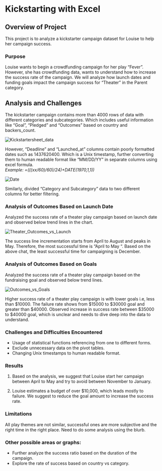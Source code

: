 # Kickstarting with Excel

## Overview of Project
This project is to analyze a kickstarter campaign dataset for Louise to help her campaign success. 

### Purpose
Louise wants to begin a crowdfunding campaign for her play “Fever”. However, she has crowdfunding data, wants to understand how to increase the success rate of the campaign. We will analyze how launch dates and funding goals impact the campaign success for “Theater” in the Parent category. 

## Analysis and Challenges
The kickstarter campaign contains more than 4000 rows of data with different categories and subcategories. Which includes useful information like “Goal”, “Pledged” and “Outcomes” based on country and backers_count. 

![Kickstartersheet_data](https://user-images.githubusercontent.com/44387918/187019255-51f92eb8-52de-480a-bc57-6890ae97962e.png) 

However, “Deadline” and “Launched_at” columns contain poorly formatted dates such as 1437620400. Which is a Unix timestamp, further converting them to human readable format like  “MM/DD/YY” in separate columns using excel formula.   
*Example:  =(((xx/60)/60)/24)+DATE(1970,1,1))* 

![Date](https://user-images.githubusercontent.com/44387918/187019498-d4cb47b4-b229-42f4-8fab-fcc26315e02d.png) 
 
Similarly, divided “Category and Subcategory” data to two different columns for better filtering.  

### Analysis of Outcomes Based on Launch Date
Analyzed the success rate of a theater play campaign based on launch date and observed below trend lines in the chart. 

![Theater_Outcomes_vs_Launch](https://user-images.githubusercontent.com/44387918/187019850-8066b9d7-1573-4607-87e8-129d2e8893ea.png) 
 
The success line incrementation starts from April to August and peaks in May. Therefore, the most successful time is “April to May “. 
Based on the above chat, the least successful time for campaigning is December.

### Analysis of Outcomes Based on Goals
Analyzed the success rate of a theater play campaign based on the fundraising goal and observed below trend lines. 

![Outcomes_vs_Goals](https://user-images.githubusercontent.com/44387918/187020528-cf930e3d-f4a7-4017-85b2-d1a98e8f7225.png) 
 
Higher success rate of a theater play campaign is with lower goals i.e, less than $10000. 
The failure rate shows from $15000 to $30000 goal and greater than $40000. 
Observed increase in success rate between $35000 to $40000 goal, which is unclear and needs to dive deep into the data to understand. 

### Challenges and Difficulties Encountered
* Usage of statistical functions referencing from one to different forms. 
* Exclude unnecessary data on the pivot tables. 
* Changing Unix timestamps to human readable format. 

### Results
1. Based on the analysis, we suggest that Louise start her campaign between April to May and try to avoid between November to January. 
 
2. Louise estimates a budget of over $10,000, which leads mostly to failure. We suggest to reduce the goal amount to increase the success rate. 

### Limitations
All play themes are not similar, successful ones are more subjective and the right time in the right place. Need to do some analysis using the blurb.

### Other possible areas or graphs: 
* Further analyze the success ratio based on the duration of the campaign. 
* Explore the rate of success based on country vs category. 
